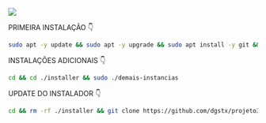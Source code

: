 ![](https://media0.giphy.com/media/Ois2yfewu6awL86Asc/giphy.gif?cid=ecf05e476xkuoqkklcut14fe0filqg2cuzcicvmkdu6j8o43&ep=v1_gifs_search&rid=giphy.gif&ct=g)

PRIMEIRA INSTALAÇÃO 👇
```bash
sudo apt -y update && sudo apt -y upgrade && sudo apt install -y git && git clone https://github.com/dgstx/projeto3.git installer && sudo chmod -R 777 ./installer && cd ./installer && sudo ./primeira-instancia
```

INSTALAÇÕES ADICIONAIS 👇
```bash
cd && cd ./installer && sudo ./demais-instancias
```

 UPDATE DO INSTALADOR 👇
```bash
cd && rm -rf ./installer && git clone https://github.com/dgstx/projeto3.git installer && sudo chmod -R 777 ./installer && cd ./installer && sudo ./demais-instancias
````
